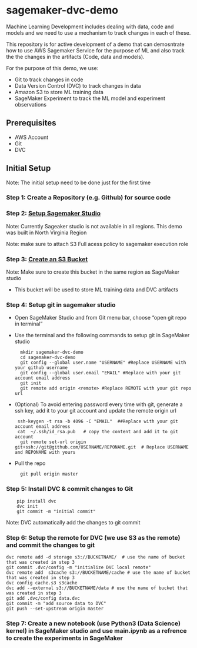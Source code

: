 # sagemaker-dvc-demo

Machine Learning Development includes dealing with data, code and models and we need to use a mechanism to track changes in each of these. 

This repository is for active development of a demo that can demosntrate how to use AWS Sagemaker Service for the purpose of ML and also track the the changes in the artifacts (Code, data and models).

For the purpose of this demo, we use:

- Git to track changes in code
- Data Version Control (DVC) to track changes in data
- Amazon S3 to store ML training data
- SageMaker Experiment to track the ML model and experiment observations


## Prerequisites
- AWS Account
- Git
- DVC

## Initial Setup

Note: The initial setup need to be done just for the first time

### Step 1: Create a Repository (e.g. Github) for source code


### Step 2: [Setup Sagemaker Studio](https://docs.aws.amazon.com/sagemaker/latest/dg/onboard-quick-start.html)

Note: Currently Sageaker studio is not available in all regions. This demo was built in North Virginia Region

Note: make sure to attach S3 Full acess policy to sagemaker execution role

### Step 3: [Create an S3 Bucket](https://docs.aws.amazon.com/AmazonS3/latest/user-guide/create-bucket.html)

Note: Make sure to create this bucket in the same region as SageMaker studio
- This bucket will be used to store ML training data and DVC artifacts

### Step 4: Setup git in sagemaker studio

- Open SageMaker Studio and from Git menu bar, choose “open git repo in terminal”

- Use the terminal and the following commands to setup git in SageMaker studio
  
        mkdir sagemaker-dvc-demo
        cd sagemaker-dvc-demo
        git config --global user.name "USERNAME" #Replace USERNAME with your github username
        git config --global user.email "EMAIL" #Replace with your git account email address
        git init
        git remote add origin <remote> #Replace REMOTE with your git repo url

- (Optional) To avoid entering password every time with git, generate a ssh key, add it to your git account and update the remote origin url
  
       ssh-keygen -t rsa -b 4096 -C "EMAIL"  ##Replace with your git account email address
       cat  ~/.ssh/id_rsa.pub   # copy the content and add it to git account
        git remote set-url origin git+ssh://git@github.com/USERNAME/REPONAME.git  # Replace USERNAME and REPONAME with yours

- Pull the repo

        git pull origin master

### Step 5: Install DVC & commit changes to Git

        pip install dvc
        dvc init
        git commit -m "initial commit"

Note: DVC automatically add the changes to git commit

### Step 6: Setup the remote for DVC (we use S3 as the remote) and commit the changes to git

    dvc remote add -d storage s3://BUCKETNAME/  # use the name of bucket that was created in step 3
    git commit .dvc/config -m "initialize DVC local remote"
    dvc remote add  s3cache s3://BUCKETNAME/cache # use the name of bucket that was created in step 3
    dvc config cache.s3 s3cache
    dvc add --external s3://BUCKETNAME/data # use the name of bucket that was created in step 3
    git add .dvc/config data.dvc
    git commit -m "add source data to DVC"
    git push --set-upstream origin master

### Step 7: Create a new notebook (use Python3 (Data Science) kernel) in SageMaker studio and use main.ipynb as a refrence to create the experiments in SageMaker











